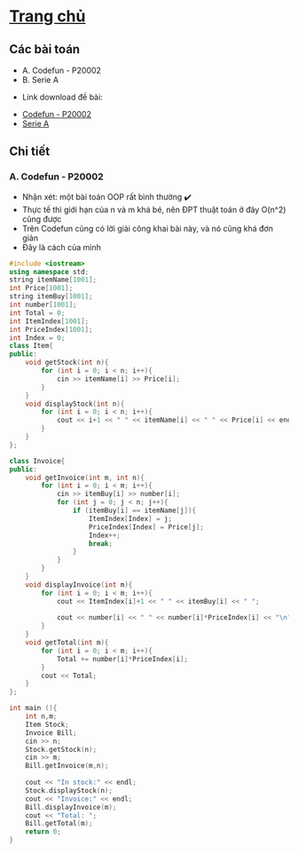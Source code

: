 # [Trang chủ](https://ppap-1264589.github.io/interesting-solution)

## Các bài toán
- A. Codefun - P20002
- B. Serie A
* Link download đề bài:
- [Codefun - P20002](https://codefun.vn/problems/P20002)
- [Serie A](https://github.com/ppap-1264589/OOP/files/7253729/SERIEA.pdf)

## Chi tiết

### A. Codefun - P20002

- Nhận xét: một bài toán OOP rất bình thường ✔️
- Thực tế thì giới hạn của n và m khá bé, nên ĐPT thuật toán ở đây O(n^2) cũng được
- Trên Codefun cũng có lời giải công khai bài này, và nó cũng khá đơn giản
- Đây là cách của mình

```c++
#include <iostream>
using namespace std;
string itemName[1001];
int Price[1001];
string itemBuy[1001];
int number[1001];
int Total = 0;
int ItemIndex[1001];
int PriceIndex[1001];
int Index = 0;
class Item{
public:
	void getStock(int n){
		for (int i = 0; i < n; i++){
			cin >> itemName[i] >> Price[i];
		}
	}
	void displayStock(int n){
		for (int i = 0; i < n; i++){
			cout << i+1 << " " << itemName[i] << " " << Price[i] << endl;
		}
	}
};

class Invoice{
public:
	void getInvoice(int m, int n){
		for (int i = 0; i < m; i++){
			cin >> itemBuy[i] >> number[i];
			for (int j = 0; j < n; j++){
				if (itemBuy[i] == itemName[j]){
					ItemIndex[Index] = j;
					PriceIndex[Index] = Price[j];
					Index++;
					break;
				}
			}
		}
	}
	void displayInvoice(int m){
		for (int i = 0; i < m; i++){
			cout << ItemIndex[i]+1 << " " << itemBuy[i] << " ";
			
			cout << number[i] << " " << number[i]*PriceIndex[i] << "\n";
		}
	}
	void getTotal(int m){
		for (int i = 0; i < m; i++){
			Total += number[i]*PriceIndex[i];
		}
		cout << Total;
	}
};

int main (){
	int n,m;
	Item Stock;
	Invoice Bill;
	cin >> n;
	Stock.getStock(n);
	cin >> m;
	Bill.getInvoice(m,n);
	
	cout << "In stock:" << endl;
	Stock.displayStock(n);
	cout << "Invoice:" << endl;
	Bill.displayInvoice(m);
	cout << "Total: ";
	Bill.getTotal(m);
	return 0;	
}
```
